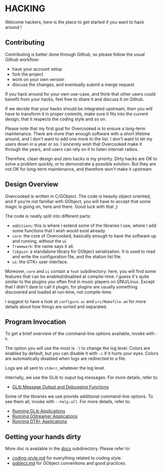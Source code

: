 HACKING
=======

Welcome hackers, here is the place to get started if you want to hack around !



Contributing
------------

Contributing is better done through Github, so please follow the usual Github
workflow:

- have your account setup
- fork the project
- work on your own version
- discuss the changes, and eventually submit a merge request

If you hack around for your own use-case, and think that other users could
benefit from your hacks, feel free to share it and discuss it on Github.

If we decide that your hacks should be integrated upstream, then you will have
to transform it in proper commits, make sure it fits into the current design,
that it respects the coding style and so on.

Please note that my first goal for Overcooked is to ensure a long-term
maintenance. There are more than enough software with a short lifetime around,
and I don't want to add one more to the list. I don't want to let my users down
in a year or so. I sincerely wish that Overcooked make it through the years,
and users can rely on it to listen internet radios.

Therefore, clean design and zero hacks is my priority. Dirty hacks are OK to
solve a problem quickly, or to demonstrate a possible solution. But they are
not OK for long-term maintenance, and therefore won't make it upstream.



Design Overview
---------------

Overcooked is written in C/GObject. The code is heavily object-oriented, and if
you're not familiar with GObject, you will have to accept that some magic is
going on, here and there. Good luck with that ;)

The code is neatly split into different parts:

- `additions`: this is where I extend some of the libraries I use, where I add
  some functions that I wish would exist already.
- `core`: the core of Overcooked, basically enough to have the software up and
  running, without the ui.
- `framework`: the name says it all.
- `libgszn`: a standalone library for GObject serialization. It is used to read
  and write the configuration file, and the station list file.
- `ui`: the GTK+ user interface.

Moreover, `core` and `ui` contain a `feat` subdirectory: here, you will find
some features that can be enabled/disabled at compile-time. I guess it's quite
similar to the plugins you often find in music players on GNU/Linux. Except
that I didn't dare to call it plugin, for plugins are usually something
discovered and loaded at run-time, not compile-time.

I suggest to have a look at `configure.ac` and `src/Makefile.am` for more
details about how things are sorted and separated.



Program Invocation
------------------

To get a brief overview of the command-line options available, invoke with `-h`.

The option you will use the most is `-l` to change the log level. Colors are
enabled by default, but you can disable it with `-c` if it hurts your eyes.
Colors are automatically disabled when logs are redirected to a file.

Logs are all sent to `stderr`, whatever the log level.

Internally, we use the GLib to ouput log messages. For more details, refer to:

- [GLib Message Output and Debugging Functions](https://developer.gnome.org/glib/stable/glib-Message-Logging.html)

Some of the libraries we use provide additional command-line options. To see
them all, invoke with `--help-all`. For more details, refer to:

- [Running GLib Applications](https://developer.gnome.org/glib/stable/glib-running.html)
- [Running GStreamer Applications](https://gstreamer.freedesktop.org/data/doc/gstreamer/head/gstreamer/html/gst-running.html)
- [Running GTK+ Applications](https://developer.gnome.org/gtk3/stable/gtk-running.html)



Getting your hands dirty
------------------------

More doc is available in the [docs](docs) subdirectory. Please refer to:

- [coding-style.md](docs/coding-style.md) for everything related to coding style.
- [gobject.md](docs/gobject.md) for GObject conventions and good practices.
